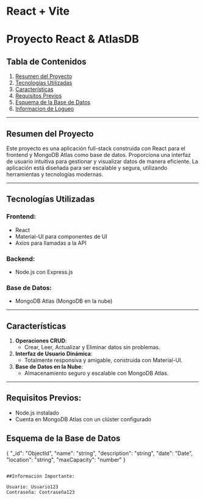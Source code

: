 # React + Vite
# Proyecto React & AtlasDB

## Tabla de Contenidos

1. [Resumen del Proyecto](#resumen-del-proyecto)
2. [Tecnologías Utilizadas](#tecnologías-utilizadas)
3. [Características](#características)
4. [Requisitos Previos](#Requisitos-Previos)
5. [Esquema de la Base de Datos](#esquema-de-la-base-de-datos)
6. [Informacion de Logueo](#Imformacion-de-Logueo)

---

## Resumen del Proyecto

Este proyecto es una aplicación full-stack construida con React para el frontend y MongoDB Atlas como base de datos. Proporciona una interfaz de usuario intuitiva para gestionar y visualizar datos de manera eficiente. La aplicación está diseñada para ser escalable y segura, utilizando herramientas y tecnologías modernas.

---

## Tecnologías Utilizadas

### Frontend:
- React
- Material-UI para componentes de UI
- Axios para llamadas a la API

### Backend:
- Node.js con Express.js

### Base de Datos:
- MongoDB Atlas (MongoDB en la nube)

---

## Características

1. **Operaciones CRUD**:
   - Crear, Leer, Actualizar y Eliminar datos sin problemas.
2. **Interfaz de Usuario Dinámica**:
   - Totalmente responsiva y amigable, construida con Material-UI.
3. **Base de Datos en la Nube**:
   - Almacenamiento seguro y escalable con MongoDB Atlas.

---

## Requisitos Previos:
- Node.js instalado
- Cuenta en MongoDB Atlas con un clúster configurado



## Esquema de la Base de Datos

{
  "_id": "ObjectId",
  "name": "string",
  "description": "string",
  "date": "Date",
  "location": "string",
  "maxCapacity": "number"
}
```

##Información Importante:

Usuario: Usuario123
Contraseña: Contraseña123
